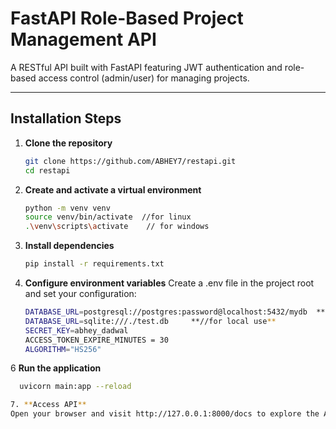 # FastAPI Role-Based Project Management API

A RESTful API built with FastAPI featuring JWT authentication and role-based access control (admin/user) for managing projects.

---

## Installation Steps

1. **Clone the repository**

   ```bash
   git clone https://github.com/ABHEY7/restapi.git
   cd restapi
   
2. **Create and activate a virtual environment**
    ```bash
   python -m venv venv
   source venv/bin/activate  //for linux
   .\venv\scripts\activate    // for windows

4. **Install dependencies**
   ```bash
   pip install -r requirements.txt

5. **Configure environment variables**
  Create a .env file in the project root and set your configuration:
    ```bash
   DATABASE_URL=postgresql://postgres:password@localhost:5432/mydb  **// for postgresql use**
   DATABASE_URL=sqlite:///./test.db     **//for local use**
   SECRET_KEY=abhey_dadwal
   ACCESS_TOKEN_EXPIRE_MINUTES = 30
    ALGORITHM="HS256"

6 **Run the application**
   ```bash
     uvicorn main:app --reload
  
7. **Access API**
   Open your browser and visit http://127.0.0.1:8000/docs to explore the API documentation.
